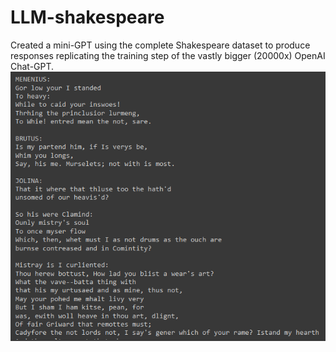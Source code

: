 # LLM-shakespeare
Created a mini-GPT using the complete Shakespeare dataset to produce responses replicating the training step of the vastly bigger (20000x) OpenAI Chat-GPT.
![alt text](https://github.com/Kwintonium/LLM-shakespeare/blob/main/shakespeare.png)
